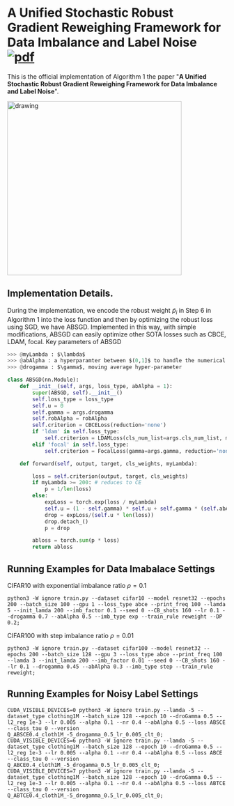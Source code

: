 # A Unified Stochastic Robust Gradient Reweighing Framework for Data Imbalance and Label Noise [![pdf](https://img.shields.io/badge/Arxiv-pdf-orange.svg?style=flat)](https://arxiv.org/pdf/2012.06951.pdf)
This is the official implementation of Algorithm 1 the paper "**A Unified Stochastic Robust Gradient Reweighing Framework for Data Imbalance and Label Noise**".

<img src="https://user-images.githubusercontent.com/17371111/196511607-ade8c8ee-d07d-4dc4-9939-6d467bb5049e.png" alt="drawing" width="400"/>



Implementation Details.
----------------------------------------------
During the implementation, we encode the robust weight $\tilde{p}_i$ in Step 6 in Algorithm 1 into the loss function and then by optimizing the robust loss using SGD, we have ABSGD. Implemented in this way, with simple modifications, ABSGD can easily optimize other SOTA losses such as CBCE, LDAM, focal. Key parameters of ABSGD
```python
>>> @myLambda : $\lambda$
>>> @abAlpha : a hyperparamter between $(0,1]$ to handle the numerical issue may appear the second stage.
>>> @drogamma : $\gamma$, moving average hyper-parameter

```


```python
class ABSGD(nn.Module):
    def __init__(self, args, loss_type, abAlpha = 1):
        super(ABSGD, self).__init__()
        self.loss_type = loss_type
        self.u = 0
        self.gamma = args.drogamma
        self.robAlpha = robAlpha
        self.criterion = CBCELoss(reduction='none')
        if 'ldam' in self.loss_type:
            self.criterion = LDAMLoss(cls_num_list=args.cls_num_list, max_m=0.5, s=30, reduction = 'none')
        elif 'focal' in self.loss_type:
            self.criterion = FocalLoss(gamma=args.gamma, reduction='none')

    def forward(self, output, target, cls_weights, myLambda):

        loss = self.criterion(output, target, cls_weights)
        if myLambda >= 200: # reduces to CE
            p = 1/len(loss)
        else:
            expLoss = torch.exp(loss / myLambda)
            self.u = (1 - self.gamma) * self.u + self.gamma * (self.abAlpha * torch.mean(expLoss))
            drop = expLoss/(self.u * len(loss))
            drop.detach_()
            p = drop

        abloss = torch.sum(p * loss)
        return abloss
 ```

Running Examples for Data Imabalace Settings
----------------------------------------------
CIFAR10 with exponential imbalance ratio $\rho = 0.1$
```
python3 -W ignore train.py --dataset cifar10 --model resnet32 --epochs 200 --batch_size 100 --gpu 1 --loss_type abce --print_freq 100 --lamda 5 --init_lamda 200 --imb_factor 0.1 --seed 0 --CB_shots 160 --lr 0.1 --drogamma 0.7 --abAlpha 0.5 --imb_type exp --train_rule reweight --DP 0.2;
```


CIFAR100 with step imbalance ratio $\rho = 0.01$
```
python3 -W ignore train.py --dataset cifar100 --model resnet32 --epochs 200 --batch_size 128 --gpu 3 --loss_type abce --print_freq 100 --lamda 3 --init_lamda 200 --imb_factor 0.01 --seed 0 --CB_shots 160 --lr 0.1 --drogamma 0.45 --abAlpha 0.3 --imb_type step --train_rule reweight;
```


Running Examples for Noisy Label Settings
----------------------------------------------
```
CUDA_VISIBLE_DEVICES=0 python3 -W ignore train.py --lamda -5 --dataset_type clothing1M --batch_size 128 --epoch 10 --droGamma 0.5 --l2_reg 1e-3 --lr 0.005 --alpha 0.1 --nr 0.4 --abAlpha 0.5 --loss ABSCE --class_tau 0 --version Q_ABSCE0.4_cloth1M_-5_drogamma_0.5_lr_0.005_clt_0;
CUDA_VISIBLE_DEVICES=6 python3 -W ignore train.py --lamda -5 --dataset_type clothing1M --batch_size 128 --epoch 10 --droGamma 0.5 --l2_reg 1e-3 --lr 0.005 --alpha 0.1 --nr 0.4 --abAlpha 0.5 --loss ABCE --class_tau 0 --version Q_ABCE0.4_cloth1M_-5_drogamma_0.5_lr_0.005_clt_0;
CUDA_VISIBLE_DEVICES=7 python3 -W ignore train.py --lamda -5 --dataset_type clothing1M --batch_size 128 --epoch 10 --droGamma 0.5 --l2_reg 1e-3 --lr 0.005 --alpha 0.1 --nr 0.4 --abAlpha 0.5 --loss ABTCE --class_tau 0 --version Q_ABTCE0.4_cloth1M_-5_drogamma_0.5_lr_0.005_clt_0;
```
